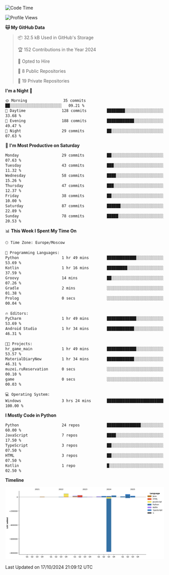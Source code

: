 <!--START_SECTION:waka-->
![Code Time](http://img.shields.io/badge/Code%20Time-532%20hrs%208%20mins-blue)

![Profile Views](http://img.shields.io/badge/Profile%20Views-4-blue)

**🐱 My GitHub Data** 

> 📦 32.5 kB Used in GitHub's Storage 
 > 
> 🏆 152 Contributions in the Year 2024
 > 
> 💼 Opted to Hire
 > 
> 📜 8 Public Repositories 
 > 
> 🔑 19 Private Repositories 
 > 
**I'm a Night 🦉** 

```text
🌞 Morning                35 commits          ██░░░░░░░░░░░░░░░░░░░░░░░   09.21 % 
🌆 Daytime                128 commits         ████████░░░░░░░░░░░░░░░░░   33.68 % 
🌃 Evening                188 commits         ████████████░░░░░░░░░░░░░   49.47 % 
🌙 Night                  29 commits          ██░░░░░░░░░░░░░░░░░░░░░░░   07.63 % 
```
📅 **I'm Most Productive on Saturday** 

```text
Monday                   29 commits          ██░░░░░░░░░░░░░░░░░░░░░░░   07.63 % 
Tuesday                  43 commits          ███░░░░░░░░░░░░░░░░░░░░░░   11.32 % 
Wednesday                58 commits          ████░░░░░░░░░░░░░░░░░░░░░   15.26 % 
Thursday                 47 commits          ███░░░░░░░░░░░░░░░░░░░░░░   12.37 % 
Friday                   38 commits          ██░░░░░░░░░░░░░░░░░░░░░░░   10.00 % 
Saturday                 87 commits          ██████░░░░░░░░░░░░░░░░░░░   22.89 % 
Sunday                   78 commits          █████░░░░░░░░░░░░░░░░░░░░   20.53 % 
```


📊 **This Week I Spent My Time On** 

```text
🕑︎ Time Zone: Europe/Moscow

💬 Programming Languages: 
Python                   1 hr 49 mins        █████████████░░░░░░░░░░░░   53.69 % 
Kotlin                   1 hr 16 mins        █████████░░░░░░░░░░░░░░░░   37.59 % 
Groovy                   14 mins             ██░░░░░░░░░░░░░░░░░░░░░░░   07.26 % 
Gradle                   2 mins              ░░░░░░░░░░░░░░░░░░░░░░░░░   01.38 % 
Prolog                   0 secs              ░░░░░░░░░░░░░░░░░░░░░░░░░   00.04 % 

🔥 Editors: 
PyCharm                  1 hr 49 mins        █████████████░░░░░░░░░░░░   53.69 % 
Android Studio           1 hr 34 mins        ████████████░░░░░░░░░░░░░   46.31 % 

🐱‍💻 Projects: 
hr_game_main             1 hr 49 mins        █████████████░░░░░░░░░░░░   53.57 % 
MaterialDiaryNew         1 hr 34 mins        ████████████░░░░░░░░░░░░░   46.31 % 
muzei.ruReservation      0 secs              ░░░░░░░░░░░░░░░░░░░░░░░░░   00.10 % 
game                     0 secs              ░░░░░░░░░░░░░░░░░░░░░░░░░   00.03 % 

💻 Operating System: 
Windows                  3 hrs 24 mins       █████████████████████████   100.00 % 
```

**I Mostly Code in Python** 

```text
Python                   24 repos            ███████████████░░░░░░░░░░   60.00 % 
JavaScript               7 repos             ████░░░░░░░░░░░░░░░░░░░░░   17.50 % 
TypeScript               3 repos             ██░░░░░░░░░░░░░░░░░░░░░░░   07.50 % 
HTML                     3 repos             ██░░░░░░░░░░░░░░░░░░░░░░░   07.50 % 
Kotlin                   1 repo              █░░░░░░░░░░░░░░░░░░░░░░░░   02.50 % 
```



**Timeline**

![Lines of Code chart](https://raw.githubusercontent.com/adlemx/adlemx/main/assets/bar_graph.png)


 Last Updated on 17/10/2024 21:09:12 UTC
<!--END_SECTION:waka-->
